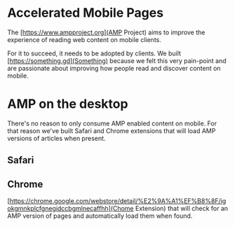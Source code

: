 # Accelerated Mobile Pages

The [https://www.ampproject.org](AMP Project) aims to improve the experience of
reading web content on mobile clients.

For it to succeed, it needs to be adopted by clients. We built [https://something.gd](Something)
because we felt this very pain-point and are passionate about improving how people
read and discover content on mobile.

# AMP on the desktop

There's no reason to only consume AMP enabled content on mobile. For that reason
we've built Safari and Chrome extensions that will load AMP versions of articles
when present.

## Safari

## Chrome

[https://chrome.google.com/webstore/detail/%E2%9A%A1%EF%B8%8F/igokgmnkplcfgnegidccbgmlnecaffhh](Chome Extension) that will check for an AMP version of pages and automatically load them
when found.
